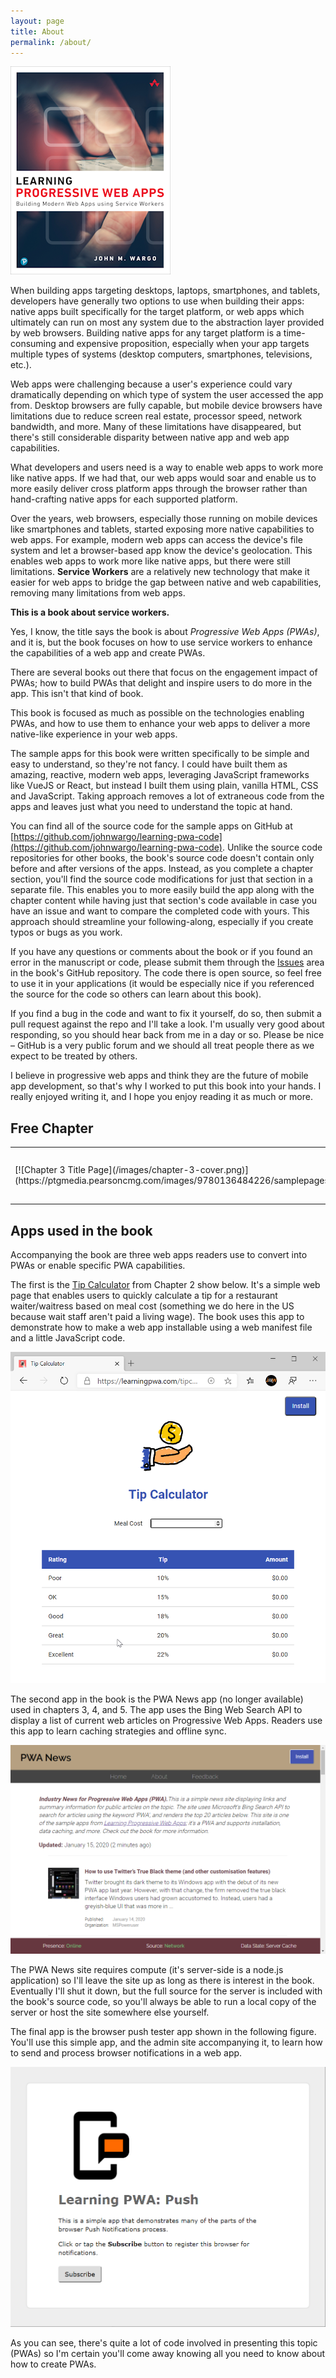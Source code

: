 ```yaml
---
layout: page
title: About
permalink: /about/
---
```


[![Learning PWA Cover Image](/images/learning-pwa-256.png)](https://amzn.to/365Y2qu)

When building apps targeting desktops, laptops, smartphones, and tablets, developers have generally two options to use when building their apps: native apps built specifically for the target platform, or web apps which ultimately can run on most any system due to the abstraction layer provided by web browsers. Building native apps for any target platform is a time-consuming and expensive proposition, especially when your app targets multiple types of systems (desktop computers, smartphones, televisions, etc.).

Web apps were challenging because a user's experience could vary dramatically depending on which type of system the user accessed the app from. Desktop browsers are fully capable, but mobile device browsers have limitations due to reduce screen real estate, processor speed, network bandwidth, and more. Many of these limitations have disappeared, but there's still considerable disparity between native app and web app capabilities.

What developers and users need is a way to enable web apps to work more like native apps. If we had that, our web apps would soar and enable us to more easily deliver cross platform apps through the browser rather than hand-crafting native apps for each supported platform.

Over the years, web browsers, especially those running on mobile devices like smartphones and tablets, started exposing more native capabilities to web apps. For example, modern web apps can access the device's file system and let a browser-based app know the device's geolocation. This enables web apps to work more like native apps, but there were still limitations. **Service Workers** are a relatively new technology that make it easier for web apps to bridge the gap between native and web capabilities, removing many limitations from web apps.

**This is a book about service workers.**

Yes, I know, the title says the book is about *Progressive Web Apps (PWAs)*, and it is, but the book focuses on how to use service workers to enhance the capabilities of a web app and create PWAs.

There are several books out there that focus on the engagement impact of PWAs; how to build PWAs that delight and inspire users to do more in the app. This isn't that kind of book.

This book is focused as much as possible on the technologies enabling PWAs, and how to use them to enhance your web apps to deliver a more native-like experience in your web apps.

The sample apps for this book were written specifically to be simple and easy to understand, so they're not fancy. I could have built them as amazing, reactive, modern web apps, leveraging JavaScript frameworks like VueJS or React, but instead I built them using plain, vanilla HTML, CSS and JavaScript. Taking approach removes a lot of extraneous code from the apps and leaves just what you need to understand the topic at hand.

You can find all of the source code for the sample apps on GitHub at [https://github.com/johnwargo/learning-pwa-code](https://github.com/johnwargo/learning-pwa-code). Unlike the source code repositories for other books, the book's source code doesn't contain only before and after versions of the apps. Instead, as you complete a chapter section, you'll find the source code modifications for just that section in a separate file. This enables you to more easily build the app along with the chapter content while having just that section's code available in case you have an issue and want to compare the completed code with yours. This approach should streamline your following-along, especially if you create typos or bugs as you work.

If you have any questions or comments about the book or if you found an error in the manuscript or code, please submit them through the [Issues](https://github.com/johnwargo/learning-pwa-code/issues) area in the book's GitHub repository. The code there is open source, so feel free to use it in your applications (it would be especially nice if you referenced the source for the code so others can learn about this book).

If you find a bug in the code and want to fix it yourself, do so, then submit a pull request against the repo and I'll take a look. I'm usually very good about responding, so you should hear back from me in a day or so. Please be nice – GitHub is a very public forum and we should all treat people there as we expect to be treated by others.

I believe in progressive web apps and think they are the future of mobile app development, so that's why I worked to put this book into your hands. I really enjoyed writing it, and I hope you enjoy reading it as much or more.

## Free Chapter

<table border="0">
<colgroup>
<col width="120" />
</colgroup>
<tbody>
<tr>
<td markdown="span">[![Chapter 3 Title Page](/images/chapter-3-cover.png)](https://ptgmedia.pearsoncmg.com/images/9780136484226/samplepages/9780136484226_Sample.pdf)</td>
<td markdown="span">For a free look into the book, check out [Chapter 3: Service Workers](https://ptgmedia.pearsoncmg.com/images/9780136484226/samplepages/9780136484226_Sample.pdf).  The chapter introduces the [PWA News](https://pwa-news.com) application used throughout parts of the book then walks you through adding a service worker to the app and getting it working to turbocharge the app.</td>
</tr>
</tbody>
</table>

## Apps used in the book

Accompanying the book are three web apps readers use to convert into PWAs or enable specific PWA capabilities.

The first is the [Tip Calculator](https://learningpwa.com/tipcalc/) from Chapter 2 show below. It's a simple web page that enables users to quickly calculate a tip for a restaurant waiter/waitress based on meal cost (something we do here in the US because wait staff aren't paid a living wage). The book uses this app to demonstrate how to make a web app installable using a web manifest file and a little JavaScript code.

![Tip Calculator](/images/tip-calculator.png)

The second app in the book is the PWA News app (no longer available) used in chapters 3, 4, and 5. The app uses the Bing Web Search API to display a list of current web articles on Progressive Web Apps. Readers use this app to learn caching strategies and offline sync.

![PWA News Site](/images/pwa-news.png)

The PWA News site requires compute (it's server-side is a node.js application) so I'll leave the site up as long as there is interest in the book. Eventually I'll shut it down, but the full source for the server is included with the book's source code, so you'll always be able to run a local copy of the server or host the site somewhere else yourself.

The final app is the browser push tester app shown in the following figure. You'll use this simple app, and the admin site accompanying it, to learn how to send and process browser notifications in a web app.

![Browser Push Tester](/images/browser-push.png)

As you can see, there's quite a lot of code involved in presenting this topic (PWAs) so I'm certain you'll come away knowing all you need to know about how to create PWAs.
